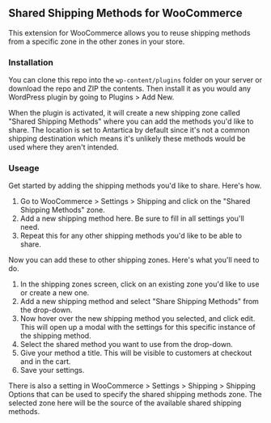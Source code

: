 ## Shared Shipping Methods for WooCommerce

This extension for WooCommerce allows you to reuse shipping methods from a specific zone in the other zones in your store.

### Installation

You can clone this repo into the `wp-content/plugins` folder on your server or download the repo and ZIP the contents.  Then install it as you would any WordPress plugin by going to Plugins > Add New.  

When the plugin is activated, it will create a new shipping zone called "Shared Shipping Methods" where you can add the methods you'd like to share.  The location is set to Antartica by default since it's not a common shipping destination which means it's unlikely these methods would be used where they aren't intended.

### Useage

Get started by adding the shipping methods you'd like to share.  Here's how.

1.  Go to WooCommerce > Settings > Shipping and click on the "Shared Shipping Methods" zone.  
2.  Add a new shipping method here.  Be sure to fill in all settings you'll need.
3.  Repeat this for any other shipping methods you'd like to be able to share.

Now you can add these to other shipping zones.  Here's what you'll need to do.

1.  In the shipping zones screen, click on an existing zone you'd like to use or create a new one.
2.  Add a new shipping method and select "Share Shipping Methods" from the drop-down.
3.  Now hover over the new shipping method you selected, and click edit.  This will open up a modal with the settings for this specific instance of the shipping method.  
4.  Select the shared method you want to use from the drop-down.  
5.  Give your method a title.  This will be visible to customers at checkout and in the cart.
6.  Save your settings.

There is also a setting in WooCommerce > Settings > Shipping > Shipping Options that can be used to specify the shared shipping methods zone.  The selected zone here will be the source of the available shared shipping methods.